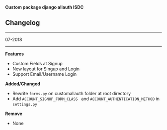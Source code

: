 **Custom package django allauth ISDC**

## Changelog

----
07-2018

----
**Features**

- Custom Fields at Signup
- New layout for Singup and Login
- Support Email/Username Login

**Added/Changed**

- Rewrite `forms.py` on customallauth folder at root directory
- Add `ACCOUNT_SIGNUP_FORM_CLASS ` and `ACCOUNT_AUTHENTICATION_METHOD` in `settings.py`

**Remove**

- None